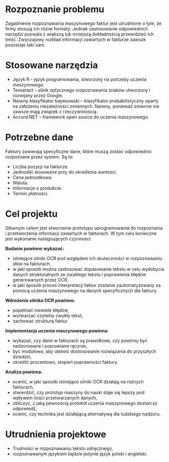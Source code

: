 # Rozpoznanie problemu

Zagadnienie rozpoznawania maszynowego faktur jest utrudnione o tyle, że firmy stosują ich różne formaty. Jednak zastosowanie odpowiednich narzędzi pozwala z większą lub mniejszą dokładnością przewidzieć ich treść. Zwyczajowy rozkład informacji zawartych w fakturze zawsze pozostaje taki sam.

# Stosowane narzędzia

- Język R – język programowania, stworzony na potrzeby uczenia maszynowego.
- Tesseract – silnik optycznego rozpoznawania znaków utworzony i rozwijany przez Google.
- Naiwny klasyfikator bayesowski – klasyfikator probabilistyczny oparty na założeniu niezależności zmiennych. Naiwny, ponieważ zmienne nie zawsze mają związek z rzeczywistością.
- Accord.NET – framework open source do uczenia maszynowego.

# Potrzebne dane

Faktury zawierają specyficzne dane, które muszą zostać odpowiednio rozpoznane przez system. Są to:
- Liczba pozycji na fakturze.
- Jednostki stosowane przy do określenia wartości.
- Cena jednostkowa.
- Waluta.
- Informacje o produkcie.
- Termin płatności.

# Cel projektu

Głównym celem jest stworzenie prototypu oprogramowania do rozpoznania i przetworzenia informacji zawartych w fakturach. W tym celu konieczne jest wykonanie następujących czynności:

**Badanie powinno wykazać:**
- istniejące silniki OCR pod względem ich skuteczności w rozpoznawaniu słów na fakturach,
- w jaki sposób można zastosować dopasowanie tekstu w celu wydobycia danych strukturalnych ze zwykłego tekstu i poprawienia błędów generowanych przez OCR,
- w jaki sposób proces interpretacji faktur zostanie zautomatyzowany za pomocą uczenia maszynowego na danych specyficznych dla faktury.

**Wdrożenie silnika OCR powinno:**
- popełniać niewiele błędów,
- wytwarzać czytelny zwykły tekst,
- zachować strukturę faktur.

**Implementacja uczenia maszynowego powinna:**
- wykazać, czy dane w fakturach są prawidłowe, czy powinny być nadzorowane i poprawiane ręcznie,
- być modułowa, aby ułatwić dostosowanie rozwiązania do przyszłych dziedzin,
- określić procentowo, stopień poprawności faktury.

**Analiza powinna:**
- ocenić, w jaki sposób istniejące silniki OCR działają na różnych fakturach,
- stwierdzić, czy prototyp maszyny do nauki staje się lepszy pod wpływem ilości przetwarzanych danych,
- obliczyć, z jaką pewnością protokół uczenia maszynowego dostarczy odpowiedź,
- ocenić, czy technika jest działającą alternatywą dla ludzkiego nadzoru.

# Utrudnienia projektowe
- Trudności w rozpoznawaniu tekstu odręcznego,
- rozpoznawanym językiem będzie jedynie język polski i angielski.
